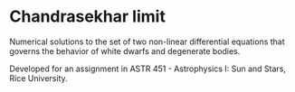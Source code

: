 # Chandrasekhar limit 
Numerical solutions to the set of two non-linear differential equations that governs the behavior of white dwarfs and degenerate bodies.

Developed for an assignment in ASTR 451 - Astrophysics I: Sun and Stars, Rice University.
